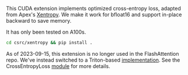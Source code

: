 This CUDA extension implements optimized cross-entropy loss, adapted from Apex's
[Xentropy](https://github.com/NVIDIA/apex/tree/master/apex/contrib/xentropy).
We make it work for bfloat16 and support in-place backward to save memory.

It has only been tested on A100s.

```sh
cd csrc/xentropy && pip install .
```

As of 2023-09-15, this extension is no longer used in the FlashAttention repo.
We've instead switched to a Triton-based
[implementation](https://github.com/Dao-AILab/flash-attention/blob/main/flash_attn/ops/triton/cross_entropy.py). 
See the CrossEntropyLoss [module](https://github.com/Dao-AILab/flash-attention/blob/main/flash_attn/losses/cross_entropy.py) for more details.
